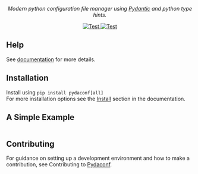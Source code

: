 <p align="center">
    <em>Modern python configuration file manager using  <a href="https://docs.pydantic.dev/latest/">Pydantic</a> and python type hints.</em>
</p>
<p align="center">
    <a href="https://github.com/varadinov/pydaconf/actions?query=workflow%3ATest+event%3Apush+branch%3Amain" target="_blank">
        <img src="https://github.com/varadinov/pydaconf/actions/workflows/test.yaml/badge.svg?branch=main" alt="Test">
    </a>
   <a href="https://varadinov.github.io/pydaconf/" target="_blank">
        <img src="https://varadinov.github.io/pydaconf/coverage.svg" alt="Test">
   </a>

</p>

## Help
See [documentation](https://...) for more details.

## Installation
Install using `pip install pydaconf[all]`  
For more installation options see the [Install](https://...) section in the documentation.


## A Simple Example

```python

```

## Contributing
For guidance on setting up a development environment and how to make a contribution, see Contributing to [Pydaconf](https://...).